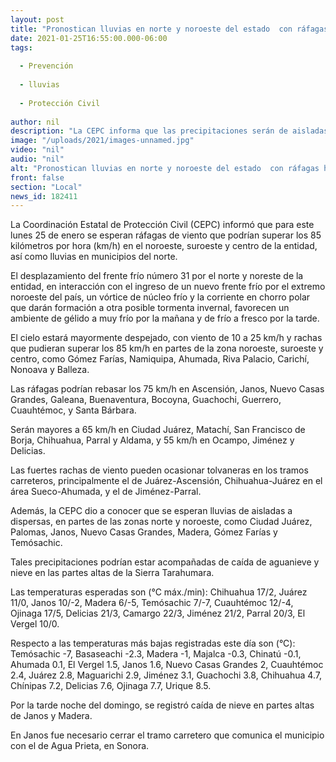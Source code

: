 ```yaml
---
layout: post
title: "Pronostican lluvias en norte y noroeste del estado  con ráfagas hasta de 85 km/h"
date: 2021-01-25T16:55:00.000-06:00
tags:
  
  - Prevención
  
  - lluvias
  
  - Protección Civil
  
author: nil
description: "La CEPC informa que las precipitaciones serán de aisladas a dispersas en Ciudad Juárez, Palomas, Janos, Nuevo Casas Grandes, Madera, Gómez Farías y Temósachic"
image: "/uploads/2021/images-unnamed.jpg"
video: "nil"
audio: "nil"
alt: "Pronostican lluvias en norte y noroeste del estado  con ráfagas hasta de 85 km/h"
front: false
section: "Local"
news_id: 182411
---
```


La Coordinación Estatal de Protección Civil (CEPC) informó que para este lunes 25 de enero se esperan ráfagas de viento que podrían superar los 85 kilómetros por hora (km/h) en el noroeste, suroeste y centro de la entidad, así como lluvias en municipios del norte.

El desplazamiento del frente frío número 31 por el norte y noreste de la entidad, en interacción con el ingreso de un nuevo frente frío por el extremo noroeste del país, un vórtice de núcleo frío y la corriente en chorro polar que darán formación a otra posible tormenta invernal, favorecen un ambiente de gélido a muy frío por la mañana y de frío a fresco por la tarde.

El cielo estará mayormente despejado, con viento de 10 a 25 km/h y rachas que pudieran superar los 85 km/h en partes de la zona noroeste, suroeste y centro, como Gómez Farías, Namiquipa, Ahumada, Riva Palacio, Carichí, Nonoava y Balleza.

Las ráfagas podrían rebasar los 75 km/h en Ascensión, Janos, Nuevo Casas Grandes, Galeana, Buenaventura, Bocoyna, Guachochi, Guerrero, Cuauhtémoc, y Santa Bárbara.

Serán mayores a 65 km/h en Ciudad Juárez, Matachí, San Francisco de Borja, Chihuahua, Parral y Aldama, y 55 km/h en Ocampo, Jiménez y Delicias.

Las fuertes rachas de viento pueden ocasionar tolvaneras en los tramos carreteros, principalmente el de Juárez-Ascensión, Chihuahua-Juárez en el área Sueco-Ahumada, y el de Jiménez-Parral.

Además, la CEPC dio a conocer que se esperan lluvias de aisladas a dispersas, en partes de las zonas norte y noroeste, como Ciudad Juárez, Palomas, Janos, Nuevo Casas Grandes, Madera, Gómez Farías y Temósachic.

Tales precipitaciones podrían estar acompañadas de caída de aguanieve y nieve en las partes altas de la Sierra Tarahumara.

Las temperaturas esperadas son (°C máx./min): Chihuahua 17/2, Juárez 11/0, Janos 10/-2, Madera 6/-5, Temósachic 7/-7, Cuauhtémoc 12/-4, Ojinaga 17/5, Delicias 21/3, Camargo 22/3, Jiménez 21/2, Parral 20/3, El Vergel 10/0.

Respecto a las temperaturas más bajas registradas este día son (°C): Temósachic -7, Basaseachi -2.3, Madera -1, Majalca -0.3, Chinatú -0.1, Ahumada 0.1, El Vergel 1.5, Janos 1.6, Nuevo Casas Grandes 2, Cuauhtémoc 2.4, Juárez 2.8, Maguarichi 2.9, Jiménez 3.1, Guachochi 3.8, Chihuahua 4.7, Chínipas 7.2, Delicias 7.6, Ojinaga 7.7, Urique 8.5.

Por la tarde noche del domingo, se registró caída de nieve en partes altas de Janos y Madera.

En Janos fue necesario cerrar el tramo carretero que comunica el municipio con el de Agua Prieta, en Sonora.